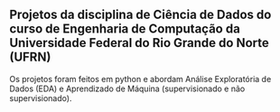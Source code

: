 ## Projetos da disciplina de Ciência de Dados do curso de Engenharia de Computação da Universidade Federal do Rio Grande do Norte (UFRN)

Os projetos foram feitos em python e abordam Análise Exploratória de Dados (EDA) e Aprendizado de Máquina (supervisionado e não supervisionado).
